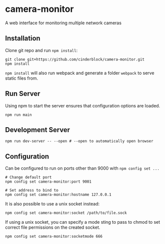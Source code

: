 # camera-monitor
A web interface for monitoring multiple network cameras

## Installation

Clone git repo and run `npm install`:

```
git clone git+https://github.com/cinderblock/camera-monitor.git
npm install
```

`npm install` will also run webpack and generate a folder `webpack` to serve static files from.

## Run Server

Using npm to start the server ensures that configuration options are loaded.

```
npm run main
```

## Development Server

```
npm run dev-server -- --open # --open to automatically open browser
```

## Configuration

Can be configured to run on ports other than 9000 with `npm config set ...`

```
# Change default port
npm config set camera-monitor:port 9001

# Set address to bind to
npm config set camera-monitor:hostname 127.0.0.1
```

It is also possible to use a unix socket instead:
```
npm config set camera-monitor:socket /path/to/file.sock
```

If using a unix socket, you can specify a mode sting to pass to chmod to set correct file permissions on the created socket.

```
npm config set camera-monitor:socketmode 666
```
